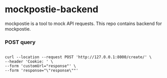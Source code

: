 # mockpostie-backend
mockpostie is a tool to mock API requests. This repo contains backend for mockpostie.


### POST query
<code>
curl --location --request POST 'http://127.0.0.1:8000/create/' \
--header 'Cookie: <put your loggedin cookie here>' \
--form 'customUrl="response"' \
--form 'response="\"response\""'
</code>
